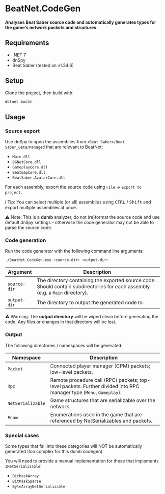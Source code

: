 ﻿# BeatNet.CodeGen
**Analyses Beat Saber source code and automatically generates types for the game's network packets and structures.** 

## Requirements
- .NET 7
- dnSpy
- Beat Saber (tested on v1.34.6)

## Setup
Clone the project, then build with:

```bash
dotnet build
```

## Usage

### Source export
Use dnSpy to open the assemblies from `<Beat Saber>/Beat Saber_Data/Managed` that are relevant to BeatNet:

- `Main.dll`
- `BGNetCore.dll`
- `GameplayCore.dll`
- `BeatmapCore.dll`
- `BeatSaber.AvatarCore.dll`

For each assembly, export the source code using `File` → `Export to project`.

ℹ️ Tip: You can select multiple (or all) assemblies using <kbd>CTRL</kbd> / <kbd>Shift</kbd> and export multiple assemblies at once. 

⚠️ Note: This is a **dumb** analyzer, do not (re)format the source code and use default dnSpy settings - otherwise the code generator may not be able to parse the source code.

### Code generation
Run the code generator with the following command line arguments:

```bash
./BeatNet.CodeGen.exe <source-dir> <output-dir>
```

| Argument     | Description                                                                                                                   |
|--------------|-------------------------------------------------------------------------------------------------------------------------------|
| `source-dir` | The directory containing the exported source code. Should contain subdirectories for each assembly (e.g. a `Main` directory). |
| `output-dir` | The directory to output the generated code to.                                                                                |


⚠️ Warning: The **output directory** will be wiped clean before generating the code. Any files or changes in that directory will be lost.

### Output
The following directories / namespaces will be generated:

| Namespace          | Description                                                                                                         |
|--------------------|---------------------------------------------------------------------------------------------------------------------|
| `Packet`           | Connected player manager (CPM) packets; low-level packets.                                                          |
| `Rpc`              | Remote procedure call (RPC) packets; top-level packets. Further divided into RPC manager type (`Menu`, `Gameplay`). |
| `NetSerializable`  | Game structures that are serializable over the network.                                                             |
| `Enum`             | Enumerations used in the game that are referenced by NetSerializables and packets.                                  |

### Special cases
Some types that fall into these categories will NOT be automatically generated (too complex for this dumb codegen).

You will need to provide a manual implementation for these that implements `INetSerializable`:

- `BitMaskArray`
- `BitMaskSparse`
- `ByteArrayNetSerializable`
